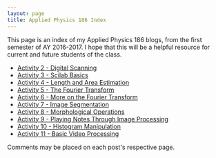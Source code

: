 ```yaml
---
layout: page
title: Applied Physics 186 Index
---
```


This page is an index of my Applied Physics 186 blogs, from the first semester of AY 2016-2017. I hope that this will be a helpful resource for current and future students of the class.

* [Activity 2 - Digital Scanning](/2016/08/26/AP186-A2/)
* [Activity 3 - Scilab Basics](/2016/08/26/AP186-A3/)
* [Activity 4 - Length and Area Estimation](/2016/09/07/AP186-A4/)
* [Activity 5 - The Fourier Transform](/2016/10/11/AP186-A5/)
* [Activity 6 - More on the Fourier Transform](/2016/10/13/AP186-A6/)
* [Activity 7 - Image Segmentation](/2016/10/21/AP186-A7/)
* [Activity 8 - Morphological Operations](2016/11/17/AP186-A8/)
* [Activity 9 - Playing Notes Through Image Processing](2016/12/05/AP186-A9/)
* [Activity 10 - Histogram Manipulation](/2016/12/06/AP186-10/)
* [Activity 11 - Basic Video Processing](/2016/12/07/AP186-A11/)

Comments may be placed on each post's respective page.
